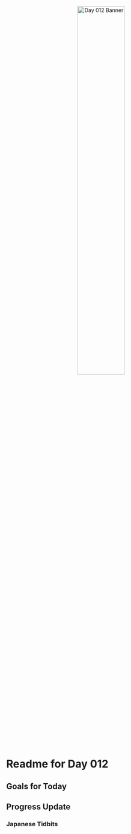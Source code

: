 <div align="center">
 <img src="../../Images/image_012.jpg" alt="Day 012 Banner" width="50%">
</div>

# Readme for Day 012

## Goals for Today

## Progress Update

### Japanese Tidbits


